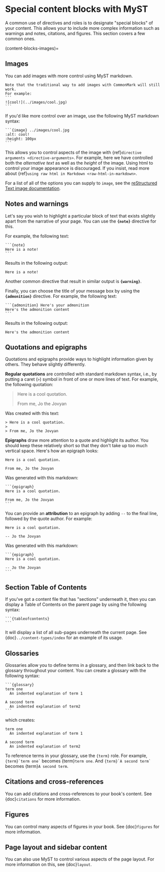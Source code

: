 # Special content blocks with MyST

A common use of directives and roles is to designate "special blocks" of your
content. This allows your to include more complex information such as warnings
and notes, citations, and figures. This section covers a few common ones.

(content-blocks-images)=
## Images

You can add images with more control using MyST markdown.

````{margin}
Note that the traditional way to add images with CommonMark will still work.
For example:
```
![cool!](../images/cool.jpg)
```
````

If you'd like more control over an image, use the following
MyST markdown syntax:

````
```{image} ../images/cool.jpg
:alt: cool!
:height: 100px
```
````

This allows you to control aspects of the image with
{ref}`directive arguments <directive-arguments>`. For example, here we have
controlled both the *alternative text* as well as the *height* of the image.
Using html to control your image appearance is discouraged. If you insist,
read more about {ref}`using raw html in Markdown <raw-html-in-markdown>`.

For a list of all of the options you can supply to `image`, see the
[reStructured Text image documentation](https://docutils.sourceforge.io/docs/ref/rst/directives.html#image).

## Notes and warnings

Let's say you wish to highlight a particular block of
text that exists slightly apart from the narrative of your page. You can
use the **`{note}`** directive for this.

For example, the following text:

````
```{note}
Here is a note!
```
````

Results in the following output:

```{note}
Here is a note!
```

Another common directive that result in similar output is **`{warning}`**.

Finally, you can choose the title of your message box by using the
**`{admonition}`** directive. For example, the following text:

````
```{admonition} Here's your admonition
Here's the admonition content
```
````

Results in the following output:

```{admonition} Here's your admonition
Here's the admonition content
```

## Quotations and epigraphs

Quotations and epigraphs provide ways to highlight information given by others.
They behave slightly differently.

**Regular quotations** are controlled with standard markdown syntax, i.e., by
putting a caret (`>`) symbol in front of one or more lines of text. For example,
the following quotation:

> Here is a cool quotation.
>
> From me, Jo the Jovyan

Was created with this text:

```
> Here is a cool quotation.
>
> From me, Jo the Jovyan
```

**Epigraphs** draw more attention to a quote and highlight its author. You should
keep these relatively short so that they don't take up too much vertical space. Here's
how an epigraph looks:

```{epigraph}
Here is a cool quotation.

From me, Jo the Jovyan
```

Was generated with this markdown:

````
```{epigraph}
Here is a cool quotation.

From me, Jo the Jovyan
```
````

You can provide an **attribution** to an epigraph by adding `--` to the final line, followed
by the quote author. For example:

```{epigraph}
Here is a cool quotation.

-- Jo the Jovyan
```

Was generated with this markdown:

````
```{epigraph}
Here is a cool quotation.

-- Jo the Jovyan
```
````

## Section Table of Contents

If you've got a content file that has "sections" underneath it, then you can
display a Table of Contents on the parent page by using the following syntax:

````
```{tableofcontents}
```
````

It will display a list of all sub-pages underneath the current page. See
{doc}`../content-types/index` for an example of its usage.

## Glossaries

Glossaries allow you to define terms in a glossary, and then link back to the
glossary throughout your content. You can create a glossary with the following
syntax:

````
```{glossary}
term one
  An indented explanation of term 1

A second term
  An indented explanation of term2
```
````

which creates:

```{glossary}
term one
  An indented explanation of term 1

A second term
  An indented explanation of term2
```

To reference terms in your glossary, use the `{term}` role. For example,
`` {term}`term one` `` becomes {term}`term one`. And `` {term}`A second term` ``
becomes {term}`A second term`.

## Citations and cross-references

You can add citations and cross-references to your book's content. See
{doc}`citations` for more information.

## Figures

You can control many aspects of figures in your book. See {doc}`figures` for
more information.

## Page layout and sidebar content

You can also use MyST to control various aspects of the page layout. For more
information on this, see {doc}`layout`.


[myst-parser]: https://myst-parser.readthedocs.io/en/latest/
